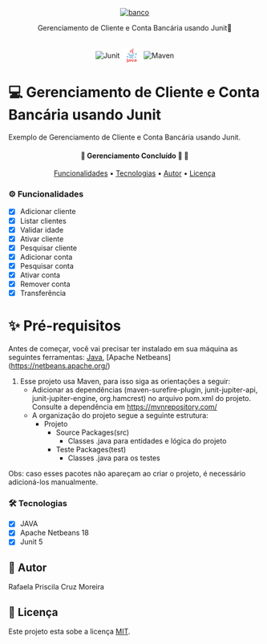 <p align="center">
  <a href="https://unform.dev">
    <img src="https://github.com/GQS-2023/BancoJunit/assets/45953979/5f26de80-b7fa-4f30-8946-74531d8a6da9" height="150" width="175" alt="banco" />
  </a>
</p>

<p align="center">Gerenciamento de Cliente e Conta Bancária usando Junit🚀</p>

<div align="center" style="display: inline_block"><br>
  <img align="center" alt="Junit" height="30" width="40" src="">
  <img align="center" alt="Java" height="30" width="40" src="https://github.com/devicons/devicon/blob/master/icons/java/java-original-wordmark.svg">
  <img align="center" alt="Maven" height="30" width="40" src="https://upload.wikimedia.org/wikipedia/commons/5/52/Apache_Maven_logo.svg">
</div>

# 💻 Gerenciamento de Cliente e Conta Bancária usando Junit

<p> Exemplo de Gerenciamento de Cliente e Conta Bancária usando Junit.</p>

<h4 align="center"> 
	🚧  Gerenciamento Concluído 🚀 🚧
</h4>

<p align="center">
 <a href="#-funcionalidades">Funcionalidades</a> •
 <a href="#-tecnologias">Tecnologias</a> • 
 <a href="#-autor">Autor</a> • 
 <a href="#user-content--licença">Licença</a>
</p>


### ⚙️ Funcionalidades

- [x] Adicionar cliente
- [x] Listar clientes
- [x] Validar idade
- [x] Ativar cliente
- [x] Pesquisar cliente
- [x] Adicionar conta
- [x] Pesquisar conta
- [x] Ativar conta
- [x] Remover conta
- [x] Transferência

# ✨ Pré-requisitos

Antes de começar, você vai precisar ter instalado em sua máquina as seguintes ferramentas:
[Java](https://www.oracle.com/br/java/technologies/downloads/), [Apache Netbeans] (https://netbeans.apache.org/) 
1. Esse projeto usa Maven, para isso siga as orientações a seguir:
   - Adicionar as dependências (maven-surefire-plugin, junit-jupiter-api, junit-jupiter-engine, org.hamcrest) no arquivo pom.xml do projeto. Consulte a dependência em https://mvnrepository.com/  
   - A organização do projeto segue a seguinte estrutura:
     - Projeto
       - Source Packages(src)
         - Classes .java para entidades e lógica do projeto
       - Teste Packages(test)
         - Classes .java para os testes
           
  Obs: caso esses pacotes não apareçam ao criar o projeto, é necessário adicioná-los manualmente.  

### 🛠 Tecnologias
- [x] JAVA
- [x] Apache Netbeans 18 
- [x] Junit 5

## 🦸 Autor

Rafaela Priscila Cruz Moreira

## 📝 Licença

Este projeto esta sobe a licença [MIT](./LICENSE).


